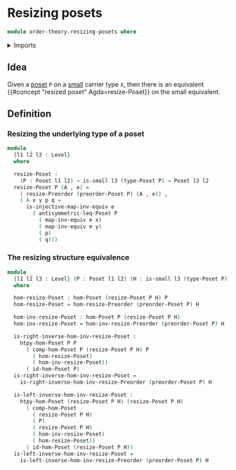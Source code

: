 # Resizing posets

```agda
module order-theory.resizing-posets where
```

<details><summary>Imports</summary>

```agda
open import foundation.binary-relations
open import foundation.cartesian-product-types
open import foundation.dependent-pair-types
open import foundation.equivalences
open import foundation.function-types
open import foundation.identity-types
open import foundation.injective-maps
open import foundation.negated-equality
open import foundation.negation
open import foundation.propositions
open import foundation.sets
open import foundation.small-types
open import foundation.universe-levels

open import order-theory.order-preserving-maps-posets
open import order-theory.posets
open import order-theory.preorders
open import order-theory.resizing-preorders
```

</details>

## Idea

Given a [poset](order-theory.posets.md) `P` on a
[small](foundation.small-types.md) carrier type `X`, then there is an equivalent
{{#concept "resized poset" Agda=resize-Poset}} on the small equivalent.

## Definition

### Resizing the underlying type of a poset

```agda
module _
  {l1 l2 l3 : Level}
  where

  resize-Poset :
    (P : Poset l1 l2) → is-small l3 (type-Poset P) → Poset l3 l2
  resize-Poset P (A , e) =
    ( resize-Preorder (preorder-Poset P) (A , e)) ,
    ( λ x y p q →
      is-injective-map-inv-equiv e
        ( antisymmetric-leq-Poset P
          ( map-inv-equiv e x)
          ( map-inv-equiv e y)
          ( p)
          ( q)))
```

### The resizing structure equivalence

```agda
module _
  {l1 l2 l3 : Level} (P : Poset l1 l2) (H : is-small l3 (type-Poset P))
  where

  hom-resize-Poset : hom-Poset (resize-Poset P H) P
  hom-resize-Poset = hom-resize-Preorder (preorder-Poset P) H

  hom-inv-resize-Poset : hom-Poset P (resize-Poset P H)
  hom-inv-resize-Poset = hom-inv-resize-Preorder (preorder-Poset P) H

  is-right-inverse-hom-inv-resize-Poset :
    htpy-hom-Poset P P
      ( comp-hom-Poset P (resize-Poset P H) P
        ( hom-resize-Poset)
        ( hom-inv-resize-Poset))
      ( id-hom-Poset P)
  is-right-inverse-hom-inv-resize-Poset =
    is-right-inverse-hom-inv-resize-Preorder (preorder-Poset P) H

  is-left-inverse-hom-inv-resize-Poset :
    htpy-hom-Poset (resize-Poset P H) (resize-Poset P H)
      ( comp-hom-Poset
        ( resize-Poset P H)
        ( P)
        ( resize-Poset P H)
        ( hom-inv-resize-Poset)
        ( hom-resize-Poset))
      ( id-hom-Poset (resize-Poset P H))
  is-left-inverse-hom-inv-resize-Poset =
    is-left-inverse-hom-inv-resize-Preorder (preorder-Poset P) H
```
